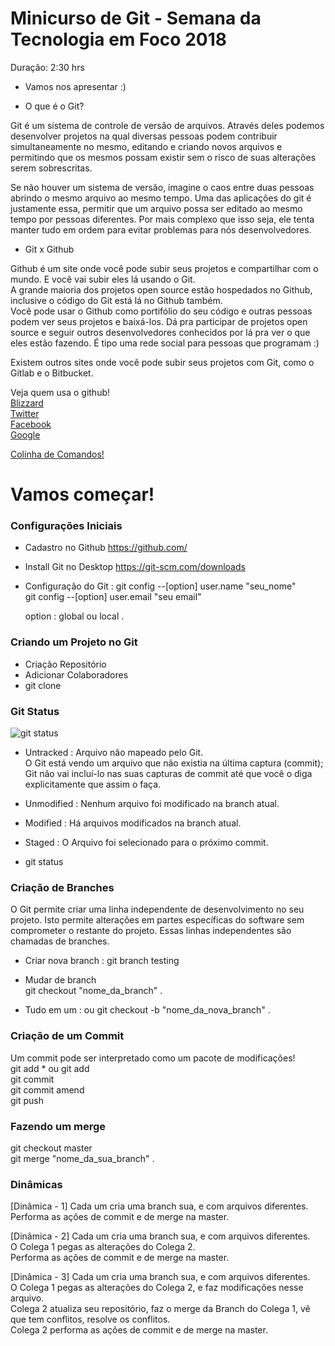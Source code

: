 # Minicurso de Git - Semana da Tecnologia em Foco 2018


Duração: 2:30 hrs 

* Vamos nos apresentar :) 

* O que é o Git? 

Git é um sistema de controle de versão de arquivos. Através deles podemos desenvolver projetos na qual diversas pessoas podem contribuir simultaneamente no mesmo, editando e criando novos arquivos e permitindo que os mesmos possam existir sem o risco de suas alterações serem sobrescritas.

Se não houver um sistema de versão, imagine o caos entre duas pessoas abrindo o mesmo arquivo ao mesmo tempo. Uma das aplicações do git é justamente essa, permitir que um arquivo possa ser editado ao mesmo tempo por pessoas diferentes. Por mais complexo que isso seja, ele tenta manter tudo em ordem para evitar problemas para nós desenvolvedores.

* Git x Github

Github é um site onde você pode subir seus projetos e compartilhar com o mundo. E você vai subir eles lá usando o Git.  
A grande maioria dos projetos open source estão hospedados no Github, inclusive o código do Git está lá no Github também.  
Você pode usar o Github como portifólio do seu código e outras pessoas podem ver seus projetos e baixá-los. 
Dá pra participar de projetos open source e seguir outros desenvolvedores conhecidos por lá pra ver o que eles estão fazendo.  É tipo uma rede social para pessoas que programam :)  

Existem outros sites onde você pode subir seus projetos com Git, como o Gitlab e o Bitbucket.

Veja quem usa o github!  
[Blizzard](https://github.com/Blizzard)  
[Twitter](https://github.com/twitter)  
[Facebook](https://github.com/facebook)  
[Google](https://github.com/google)  


[Colinha de Comandos!](https://github.com/carolvicente/minicurso-git-ft/blob/master/Git-SheetCheet.pdf)

# Vamos começar!

### Configurações Iniciais

* Cadastro no Github  https://github.com/
* Install Git no Desktop   https://git-scm.com/downloads
* Configuração do Git : 
	git config --[option] user.name "seu_nome"    
	git config --[option] user.email "seu email"   

	option : global ou local . 

### Criando um Projeto no Git

* Criação Repositório 
* Adicionar Colaboradores 
* git clone 
 
 
### Git Status 

![git status](https://git-scm.com/figures/18333fig0201-tn.png)

- Untracked :
Arquivo não mapeado pelo Git.  
O Git está vendo um arquivo que não existia na última captura (commit);  
Git não vai incluí-lo nas suas capturas de commit até que você o diga explicitamente que assim o faça.  

- Unmodified : 
Nenhum arquivo foi modificado na branch atual.  

- Modified : 
Há arquivos modificados na branch atual.  

- Staged : 
O Arquivo foi selecionado para o próximo commit.  

* git status 

### Criação de Branches 


O Git permite criar uma linha independente de desenvolvimento no seu projeto. Isto permite alterações em partes específicas do software sem comprometer o restante do projeto. Essas linhas independentes são chamadas de branches. 

* Criar nova branch :
git branch testing   

* Mudar de branch   
git checkout "nome_da_branch" . 

* Tudo em um : ou git checkout -b "nome_da_nova_branch" . 

### Criação de um Commit

Um commit pode ser interpretado como um pacote de modificações!  
git add * ou git add  
git commit  
git commit amend    
git push 

### Fazendo um merge

git checkout master  
git merge "nome_da_sua_branch" . 

### Dinâmicas

[Dinâmica - 1]
Cada um cria uma branch sua, e com arquivos diferentes.  
Performa as ações de commit e de merge na master.  

[Dinâmica - 2]
Cada um cria uma branch sua, e com arquivos diferentes.  
O Colega 1 pegas as alterações do Colega 2.  
Performa as ações de commit e de merge na master.  

[Dinâmica - 3]
Cada um cria uma branch sua, e com arquivos diferentes.  
O Colega 1 pegas as alterações do Colega 2, e faz modificações nesse arquivo.  
Colega 2 atualiza seu repositório, faz o merge da Branch do Colega 1, vê que tem conflitos, resolve os conflitos.  
Colega 2 performa as ações de commit e de merge na master. 
